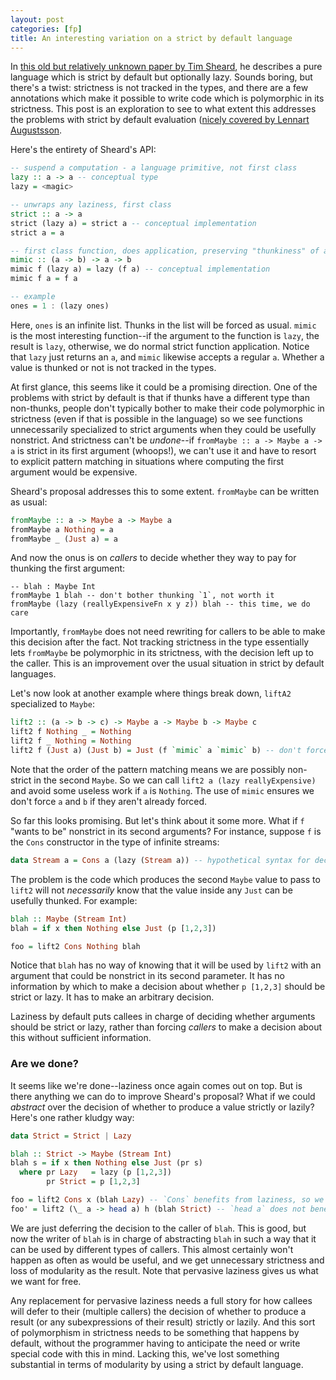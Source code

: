 ```yaml
---
layout: post
categories: [fp]
title: An interesting variation on a strict by default language
---
```


In [this old but relatively unknown paper by Tim Sheard](http://web.cecs.pdx.edu/~sheard/papers/ExplicitLazy.ps), he describes a pure language which is strict by default but optionally lazy. Sounds boring, but there's a twist: strictness is not tracked in the types, and there are a few annotations which make it possible to write code which is polymorphic in its strictness. This post is an exploration to see to what extent this addresses the problems with strict by default evaluation ([nicely covered by Lennart Augustsson](http://augustss.blogspot.com.br/2011/05/more-points-for-lazy-evaluation-in.html).

Here's the entirety of Sheard's API:

~~~ Haskell
-- suspend a computation - a language primitive, not first class
lazy :: a -> a -- conceptual type
lazy = <magic>

-- unwraps any laziness, first class
strict :: a -> a
strict (lazy a) = strict a -- conceptual implementation
strict a = a

-- first class function, does application, preserving "thunkiness" of argument
mimic :: (a -> b) -> a -> b
mimic f (lazy a) = lazy (f a) -- conceptual implementation
mimic f a = f a

-- example
ones = 1 : (lazy ones)
~~~

Here, `ones` is an infinite list. Thunks in the list will be forced as usual. `mimic` is the most interesting function--if the argument to the function is `lazy`, the result is `lazy`, otherwise, we do normal strict function application. Notice that `lazy` just returns an `a`, and `mimic` likewise accepts a regular `a`. Whether a value is thunked or not is not tracked in the types.

At first glance, this seems like it could be a promising direction. One of the problems with strict by default is that if thunks have a different type than non-thunks, people don't typically bother to make their code polymorphic in strictness (even if that is possible in the language) so we see functions unnecessarily specialized to strict arguments when they could be usefully nonstrict. And strictness can't be _undone_--if `fromMaybe :: a -> Maybe a -> a` is strict in its first argument (whoops!), we can't use it and have to resort to explicit pattern matching in situations where computing the first argument would be expensive.

Sheard's proposal addresses this to some extent. `fromMaybe` can be written as usual:

~~~ Haskell
fromMaybe :: a -> Maybe a -> Maybe a
fromMaybe a Nothing = a
fromMaybe _ (Just a) = a
~~~

And now the onus is on _callers_ to decide whether they way to pay for thunking the first argument:

~~~
-- blah : Maybe Int
fromMaybe 1 blah -- don't bother thunking `1`, not worth it
fromMaybe (lazy (reallyExpensiveFn x y z)) blah -- this time, we do care
~~~
 
Importantly, `fromMaybe` does not need rewriting for callers to be able to make this decision after the fact. Not tracking strictness in the type essentially lets `fromMaybe` be polymorphic in its strictness, with the decision left up to the caller. This is an improvement over the usual situation in strict by default languages.

Let's now look at another example where things break down, `liftA2` specialized to `Maybe`:

~~~ Haskell
lift2 :: (a -> b -> c) -> Maybe a -> Maybe b -> Maybe c
lift2 f Nothing _ = Nothing
lift2 f _ Nothing = Nothing
lift2 f (Just a) (Just b) = Just (f `mimic` a `mimic` b) -- don't force `a` and `b` unnecessarily!
~~~

Note that the order of the pattern matching means we are possibly non-strict in the second `Maybe`. So we can call `lift2 a (lazy reallyExpensive)` and avoid some useless work if `a` is `Nothing`. The use of `mimic` ensures we don't force `a` and `b` if they aren't already forced.

So far this looks promising. But let's think about it some more. What if `f` "wants to be" nonstrict in its second arguments? For instance, suppose `f` is the `Cons` constructor in the type of infinite streams:

~~~ Haskell
data Stream a = Cons a (lazy (Stream a)) -- hypothetical syntax for declaring a new lazy data constructor
~~~

The problem is the code which produces the second `Maybe` value to pass to `lift2` will not _necessarily_ know that the value inside any `Just` can be usefully thunked. For example:

~~~ Haskell
blah :: Maybe (Stream Int)
blah = if x then Nothing else Just (p [1,2,3])

foo = lift2 Cons Nothing blah
~~~

Notice that `blah` has no way of knowing that it will be used by `lift2` with an argument that could be nonstrict in its second parameter. It has no information by which to make a decision about whether `p [1,2,3]` should be strict or lazy. It has to make an arbitrary decision.

Laziness by default puts callees in charge of deciding whether arguments should be strict or lazy, rather than forcing _callers_ to make a decision about this without sufficient information.

### Are we done?

It seems like we're done--laziness once again comes out on top. But is there anything we can do to improve Sheard's proposal? What if we could _abstract_ over the decision of whether to produce a value strictly or lazily? Here's one rather kludgy way:

~~~ Haskell
data Strict = Strict | Lazy

blah :: Strict -> Maybe (Stream Int)
blah s = if x then Nothing else Just (pr s)
  where pr Lazy   = lazy (p [1,2,3])
        pr Strict = p [1,2,3]

foo = lift2 Cons x (blah Lazy) -- `Cons` benefits from laziness, so we produce lazily
foo' = lift2 (\_ a -> head a) h (blah Strict) -- `head a` does not benefit, so we produce strictly
~~~

We are just deferring the decision to the caller of `blah`. This is good, but now the writer of `blah` is in charge of abstracting `blah` in such a way that it can be used by different types of callers. This almost certainly won't happen as often as would be useful, and we get unnecessary strictness and loss of modularity as the result. Note that pervasive laziness gives us what we want for free.

Any replacement for pervasive laziness needs a full story for how callees will defer to their (multiple callers) the decision of whether to produce a result (or any subexpressions of their result) strictly or lazily. And this sort of polymorphism in strictness needs to be something that happens by default, without the programmer having to anticipate the need or write special code with this in mind. Lacking this, we've lost something substantial in terms of modularity by using a strict by default language.
